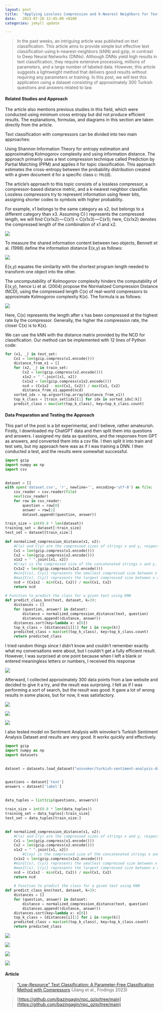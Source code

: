 ```yaml
---
layout: post
title:  "Applying Lossless Compression and k-Nearest Neighbors for Text Classification"
date:   2023-07-26 12:45:00 +0100
categories: jekyll update

---
```


> In the past weeks, an intriguing article was published on text classification. This article aims to provide simple but effective text classification using k-nearest-neighbors (kNN) and gzip, in contrast to Deep Neural Networks (DNNs). Although DNNs yield high results in text classification, they require extensive processing, millions of parameters, and a large number of labeled data. However, this article suggests a lightweight method that delivers good results without requiring any parameters or training. In this post, we will test this application using a dataset consisting of approximately 300 Turkish questions and answers related to law.

#### Related Studies and Approach

The article also mentions previous studies in this field, which were conducted using minimum cross entropy but did not produce efficient results. The explanations, formulas, and diagrams in this section are taken directly from the article.

Text classification with compressors can be divided into two main approaches:

Using Shannon Information Theory for entropy estimation and approximating Kolmogorov complexity and using information distance. The approach primarily uses a text compression technique called Prediction by Partial Matching (PPM) and applies it for topic classification. This approach estimates the cross-entropy between the probability distribution created with a given document d for a specific class c: Hc(d).

The article’s approach to this topic consists of a lossless compressor, a compressor-based distance metric, and a k-nearest neighbor classifier. Lossless compressors try to represent information using fewer bits, assigning shorter codes to symbols with higher probability.

For example, x1 belongs to the same category as x2, but belongs to a different category than x3. Assuming C(·) represents the compressed length, we will find C(x1x2) — C(x1) < C(x1x3) — C(x1); here, C(x1x2) denotes the compressed length of the combination of x1 and x2.

![](https://cdn-images-1.medium.com/max/800/1*ehBJUd88QghLldU2wjAswQ.png)

To measure the shared information content between two objects, Bennett et al. (1998) define the information distance E(x,y) as follows:

![](https://cdn-images-1.medium.com/max/800/1*p4NHGHxNATJ2l3pCiVxrKQ.png)

E(x,y) equates the similarity with the shortest program length needed to transform one object into the other.

The uncomputability of Kolmogorov complexity hinders the computability of E(x,y), hence Li et al. (2004) propose the Normalized Compression Distance (NCD), using the compressed length C(x) of real-world compressors to approximate Kolmogorov complexity K(x). The formula is as follows:

![](https://cdn-images-1.medium.com/max/800/1*YEOI-yGXxYPlut4_lQmMag.png)

Here, C(x) represents the length after x has been compressed at the highest rate by the compressor. Generally, the higher the compression rate, the closer C(x) is to K(x).

We can use the kNN with the distance matrix provided by the NCD for classification. Our method can be implemented with 12 lines of Python code:

```python
for (x1, _) in test_set:  
    Cx1 = len(gzip.compress(x1.encode()))  
    distance_from_x1 = []  
    for (x2, _) in train_set:  
        Cx2 = len(gzip.compress(x2.encode()))  
        x1x2 = " ".join([x1, x2])  
        Cx1x2 = len(gzip.compress(x1x2.encode()))  
        ncd = (Cx1x2 - min(Cx1, Cx2)) / max(Cx1, Cx2)  
        distance_from_x1.append(ncd)  
    sorted_idx = np.argsort(np.array(distance_from_x1))  
    top_k_class = [train_set[idx][1] for idx in sorted_idx[:k]]  
    predict_class = max(set(top_k_class), key=top_k_class.count)
```
#### Data Preparation and Testing the Approach

This part of the post is a bit experimental, and I believe, rather amateurish. Firstly, I downloaded my ChatGPT data and then split them into questions and answers. I assigned my data as questions, and the responses from GPT as answers, and converted them into a csv file. I then split it into train and test sets, but my approach here was as if I was training a DNN. I then conducted a test, and the results were somewhat successful.
```python
import gzip  
import numpy as np  
import csv  
  
  
dataset = []  
with open('dataset.csv', 'r', newline='', encoding='utf-8') as file:  
    csv_reader = csv.reader(file)  
    next(csv_reader)    
    for row in csv_reader:  
        question = row[0]  
        answer = row[1]    
        dataset.append((question, answer))  
  
train_size = int(0.8 * len(dataset))  
training_set = dataset[:train_size]  
test_set = dataset[train_size:]  
  
def normalized_compression_distance(x1, x2):  
    #C(x) and C(y) are the compressed sizes of strings x and y, respectively.  
    Cx1 = len(gzip.compress(x1.encode()))   
    Cx2 = len(gzip.compress(x2.encode()))  
    x1x2 = " ".join([x1, x2])  
    #C(xy) is the compressed size of the concatenated strings x and y.  
    Cx1x2 = len(gzip.compress(x1x2.encode()))  
    #min{C(x), C(y)} represents the smallest compressed size between x and y.  
    #max{C(x), C(y)} represents the largest compressed size between x and y.  
    ncd = (Cx1x2 - min(Cx1, Cx2)) / max(Cx1, Cx2)  
    return ncd  
  
# Function to predict the class for a given text using KNN  
def predict_class_knn(text, dataset, k=3):  
    distances = []  
    for (question, answer) in dataset:  
        distance = normalized_compression_distance(text, question)  
        distances.append((distance, answer))  
    distances.sort(key=lambda x: x[0])  
    top_k_class = [distances[i][1] for i in range(k)]  
    predicted_class = max(set(top_k_class), key=top_k_class.count)  
    return predicted_class
```

I tried random things since I didn’t know and couldn’t remember exactly what my conversations were about, but I couldn’t get a fully efficient result. However, I was surprised at one point because when I left a blank or entered meaningless letters or numbers, I received this response

![](https://cdn-images-1.medium.com/max/800/1*azTaDwIJznxV-gJmgre-Xg.png)

Afterward, I collected approximately 300 data points from a law website and decided to give it a try, and the result was surprising. I felt as if I was performing a sort of search, but the result was good. It gave a lot of wrong results in some places, but for now, it was satisfactory.

![](https://cdn-images-1.medium.com/max/800/1*XA8jdNrYLp5alEqJv5O5Ng.png)

![](https://cdn-images-1.medium.com/max/800/1*EVjOt81f8ZwNEIQaSkJ0cg.png)

![](https://cdn-images-1.medium.com/max/800/1*pDuGHQcA-Q3ErBzdcTZe9Q.png)

I also tested model on Sentiment Analysis with winvoker’s Turkish Sentiment Analysis Dataset and results are very good. It works quickly and effectively.

```python
import gzip  
import numpy as np  
import datasets  
  
  
dataset = datasets.load_dataset("winvoker/turkish-sentiment-analysis-dataset", split="train")  
  
  
questions = dataset['text']  
answers = dataset['label']  
  
  
data_tuples = list(zip(questions, answers))  
  
train_size = int(0.8 * len(data_tuples))  
training_set = data_tuples[:train_size]  
test_set = data_tuples[train_size:]  
  
      
def normalized_compression_distance(x1, x2):  
    #C(x) and C(y) are the compressed sizes of strings x and y, respectively.  
    Cx1 = len(gzip.compress(x1.encode()))   
    Cx2 = len(gzip.compress(x2.encode()))  
    x1x2 = " ".join([x1, x2])  
        #C(xy) is the compressed size of the concatenated strings x and y.  
    Cx1x2 = len(gzip.compress(x1x2.encode()))  
    #min{C(x), C(y)} represents the smallest compressed size between x and y.  
    #max{C(x), C(y)} represents the largest compressed size between x and y.  
    ncd = (Cx1x2 - min(Cx1, Cx2)) / max(Cx1, Cx2)  
    return ncd  
  
    # Function to predict the class for a given text using KNN  
def predict_class_knn(text, dataset, k=3):  
    distances = []  
    for (question, answer) in dataset:  
        distance = normalized_compression_distance(text, question)  
        distances.append((distance, answer))  
    distances.sort(key=lambda x: x[0])  
    top_k_class = [distances[i][1] for i in range(k)]  
    predicted_class = max(set(top_k_class), key=top_k_class.count)  
    return predicted_class
```

![](https://cdn-images-1.medium.com/max/800/1*UJOgzgq8ajOTwFSED0sAqg.png)

![](https://cdn-images-1.medium.com/max/800/1*fMg2PiXlTgBkiMdmziqlDA.png)

![](https://cdn-images-1.medium.com/max/800/1*JNO9DCLRb1tEwt6Rd79W8Q.png)

![](https://cdn-images-1.medium.com/max/800/1*deCJiO2o8gY2iuy3Dy7ZdA.png)

#### Article

> [“Low-Resource” Text Classification: A Parameter-Free Classification Method with Compressors]([https://aclanthology.org/2023.findings-acl.426](https://aclanthology.org/2023.findings-acl.426)) (Jiang et al., Findings 2023)

> [https://github.com/bazingagin/npc_gzip/tree/main](https://github.com/bazingagin/npc_gzip/tree/main)